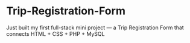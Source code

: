 # Trip-Registration-Form
Just built my first full-stack mini project — a Trip Registration Form that connects HTML + CSS + PHP + MySQL 
